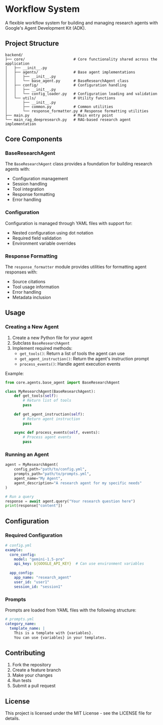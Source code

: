 # Workflow System

A flexible workflow system for building and managing research agents with Google's Agent Development Kit (ADK).

## Project Structure

```
backend/
├── core/                      # Core functionality shared across the application
│   ├── __init__.py
│   ├── agents/                # Base agent implementations
│   │   ├── __init__.py
│   │   └── base_agent.py      # BaseResearchAgent class
│   ├── config/                # Configuration handling
│   │   ├── __init__.py
│   │   └── config_loader.py   # Configuration loading and validation
│   └── utils/                 # Utility functions
│       ├── __init__.py
│       ├── common.py          # Common utilities
│       └── response_formatter.py # Response formatting utilities
├── main.py                    # Main entry point
└── main_rag_deepresearch.py   # RAG-based research agent implementation
```

## Core Components

### BaseResearchAgent

The `BaseResearchAgent` class provides a foundation for building research agents with:
- Configuration management
- Session handling
- Tool integration
- Response formatting
- Error handling

### Configuration

Configuration is managed through YAML files with support for:
- Nested configuration using dot notation
- Required field validation
- Environment variable overrides

### Response Formatting

The `response_formatter` module provides utilities for formatting agent responses with:
- Source citations
- Tool usage information
- Error handling
- Metadata inclusion

## Usage

### Creating a New Agent

1. Create a new Python file for your agent
2. Subclass `BaseResearchAgent`
3. Implement required methods:
   - `get_tools()`: Return a list of tools the agent can use
   - `get_agent_instruction()`: Return the agent's instruction prompt
   - `process_events()`: Handle agent execution events

Example:

```python
from core.agents.base_agent import BaseResearchAgent

class MyResearchAgent(BaseResearchAgent):
    def get_tools(self):
        # Return list of tools
        pass
        
    def get_agent_instruction(self):
        # Return agent instruction
        pass
        
    async def process_events(self, events):
        # Process agent events
        pass
```

### Running an Agent

```python
agent = MyResearchAgent(
    config_path="path/to/config.yml",
    prompts_path="path/to/prompts.yml",
    agent_name="My Agent",
    agent_description="A research agent for my specific needs"
)

# Run a query
response = await agent.query("Your research question here")
print(response["content"])
```

## Configuration

### Required Configuration

```yaml
# config.yml
example:
  core_config:
    model: "gemini-1.5-pro"
    api_key: ${GOOGLE_API_KEY}  # Can use environment variables
    
  app_config:
    app_name: "research_agent"
    user_id: "user1"
    session_id: "session1"
```

### Prompts

Prompts are loaded from YAML files with the following structure:

```yaml
# prompts.yml
category_name:
  template_name: |
    This is a template with {variables}.
    You can use {variables} in your templates.
```

## Contributing

1. Fork the repository
2. Create a feature branch
3. Make your changes
4. Run tests
5. Submit a pull request

## License

This project is licensed under the MIT License - see the LICENSE file for details.
